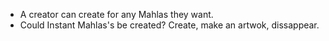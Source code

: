 * A creator can create for any Mahlas they want.
* Could Instant Mahlas's be created? Create, make an artwok, dissappear.



